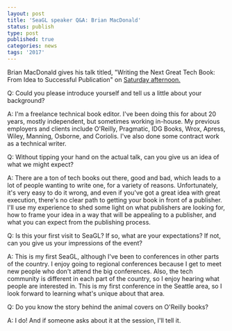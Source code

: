 ```yaml
---
layout: post
title: 'SeaGL speaker Q&A: Brian MacDonald'
status: publish
type: post
published: true
categories: news
tags: '2017'
---
```


Brian MacDonald gives his talk titled, "Writing the Next Great Tech Book: From Idea to Successful Publication" on [Saturday afternoon.](https://osem.seagl.org/conferences/seagl2017/program/proposals/369)

Q: Could you please introduce yourself and tell us a little about your background?

A: I'm a freelance technical book editor. I've been doing this for about 20 years, mostly independent, but sometimes working in-house. My previous employers and clients include O'Reilly, Pragmatic, IDG Books, Wrox, Apress, Wiley, Manning, Osborne, and Coriolis. I've also done some contract work as a technical writer.

Q: Without tipping your hand on the actual talk, can you give us an idea of what we might expect?

A: There are a ton of tech books out there, good and bad, which leads to a lot of people wanting to write one, for a variety of reasons. Unfortunately, it's very easy to do it wrong, and even if you've got a great idea with great execution, there's no clear path to getting your book in front of a publisher. I'll use my experience to shed some light on what publishers are looking for, how to frame your idea in a way that will be appealing to a publisher, and what you can expect from the publishing process.

Q: Is this your first visit to SeaGL? If so, what are your expectations? If not, can you give us your impressions of the event?

A: This is my first SeaGL, although I've been to conferences in other parts of the country. I enjoy going to regional conferences because I get to meet new people who don't attend the big conferences. Also, the tech community is different in each part of the country, so I enjoy hearing what people are interested in. This is my first conference in the Seattle area, so I look forward to learning what's unique about that area.

Q: Do you know the story behind the animal covers on O'Reilly books?

A: I do! And if someone asks about it at the session, I'll tell it.


